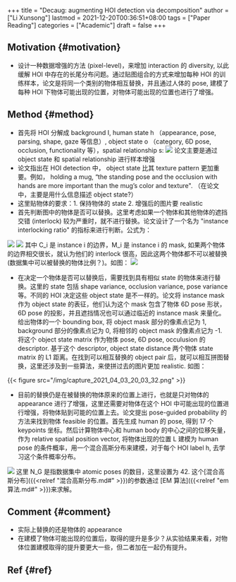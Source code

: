 +++
title = "Decaug: augmenting HOI detection via decomposition"
author = ["Li Xunsong"]
lastmod = 2021-12-20T00:36:51+08:00
tags = ["Paper Reading"]
categories = ["Academic"]
draft = false
+++

<Xie-aaai-2021-decaug>


## Motivation {#motivation}

-   设计一种数据增强的方法 (pixel-level)，来增加 interaction 的 diversity, 以此缓解 HOI 中存在的长尾分布问题。通过贴图组合的方式来增加每种 HOI 的训练样本，论文是将同一个类别的物体相互替换，并且通过人体的 pose, 建模了每种 HOI 下物体可能出现的位置，对物体可能出现的位置也进行了增强。


## Method {#method}

-   首先将 HOI 分解成 background I, human state h （appearance, pose, parsing, shape, gaze 等信息）, object state o （category, 6D pose, occlusion, functionality 等），spatial relationship s:
    ![](/img/capture_2021_04_03_19_25_13.png)
    论文主要是通过 object state 和 spatial relationship 进行样本增强
-   论文指出在 HOI detection 中， object state 比其 texture pattern 更加重要。例如， holding a mug, “the standing pose and the occlusion with hands are more important than the mug’s color and texture". （在论文中，主要是用什么信息描述 object state?）
-   这里贴物体的要求：1. 保持物体的 state 2. 增强后的图片要 realistic
-   首先判断图中的物体是否可以替换。这里考虑如果一个物体和其他物体的遮挡交错 (interlock) 较为严重时，就不进行替换。论文设计了一个名为 "instance interlocking ratio" 的指标来进行判断。公式为：

![](/img/capture_2021_04_03_19_34_48.png)
![](/img/capture_2021_04_03_19_34_57.png)
其中 C\_i 是 instance i 的边界，M\_i 是 instance i 的 mask, 如果两个物体的边界相交很长，就认为他们的 interlock 很高，因此这两个物体都不可以被替换 (数据集中可以被替换的物体比例？)。如图：
![](/img/capture_2021_04_03_19_36_34.png)

-   在决定一个物体是否可以替换后，需要找到具有相似 state 的物体来进行替换。这里的 state 包括 shape variance, occlusion variance, pose variance 等。不同的 HOI 决定这些 object state 是不一样的。论文将 instance mask 作为 object state 的表征，他们认为这个 mask 包含了物体 6D pose 形状，6D pose 的投影，并且遮挡情况也可以通过临近的 instance mask 来量化。给出物体的一个 bounding box, 将 object mask 部分的像素点记为 1, background 部分的像素点记为 0, 将相邻的 object mask 的像素点记为 -1. 将这个 object state matrix 作为物体 pose, 6D pose, occulusion 的 descriptor. 基于这个 descriptor, object state distance 两个物体 state matrix 的 L1 距离。在找到可以相互替换的 object pair 后，就可以相互拼图替换，这里还涉及到一些算法，来使拼过去的图片更加 realistic. 如图：

{{< figure src="/img/capture_2021_04_03_20_03_32.png" >}}

-   目前的替换仍是在被替换的物体原来的位置上进行，也就是只对物体的 appearance 进行了增强，这里还需要对物体在这个 HOI 中可能出现的位置进行增强，将物体贴到可能的位置上去。论文提出 pose-guided probability 的方法来找到物体 feasible 的位置。首先生成 human 的 pose, 得到 17 个 keypoints 坐标。然后计算物体中心和 human body 的中心之间的位移矢量，作为 relative spatial position vector, 将物体出现的位置 L 建模为 human pose 的条件概率，用一个混合高斯分布来建模，对于每个 HOI label h, 去学习这个条件概率分布。

![](/img/capture_2021_04_03_20_17_52.png)
这里 N\_G 是指数据集中 atomic poses 的数目，这里设置为 42. 这个[混合高斯分布]({{<relref "混合高斯分布.md#" >}})的参数通过 [EM 算法]({{<relref "em算法.md#" >}})来求解。


## Comment {#comment}

-   实际上替换的还是物体的 appearance
-   在建模了物体可能出现的位置后，取得的提升是多少？从实验结果来看，对物体位置建模取得的提升要更大一些，但二者加在一起仍有提升。


## Ref {#ref}